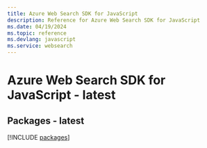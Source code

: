 ```yaml
---
title: Azure Web Search SDK for JavaScript
description: Reference for Azure Web Search SDK for JavaScript
ms.date: 04/19/2024
ms.topic: reference
ms.devlang: javascript
ms.service: websearch
---
```

# Azure Web Search SDK for JavaScript - latest
## Packages - latest
[!INCLUDE [packages](web-search-index.md)]